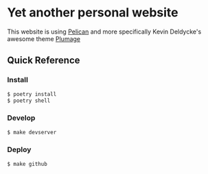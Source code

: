 # Yet another personal website

This website is using [Pelican](https://blog.getpelican.com/) and more specifically Kevin Deldycke's awesome theme [Plumage](https://github.com/kdeldycke/plumage)

## Quick Reference

### Install

```bash
$ poetry install
$ poetry shell
```

### Develop

```bash
$ make devserver
```

### Deploy

```bash
$ make github
```
